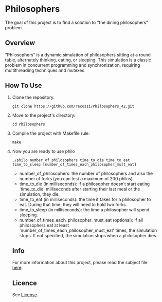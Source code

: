 <h1>Philosophers</h1>
The goal of this project is to find a solution to "the dining philosophers" problem.
<h2>Overview</h2>
"Philosophers" is a dynamic simulation of philosophers sitting at a round table, alternately thinking, eating, or sleeping. This simulation is a classic problem in concurrent programming and synchronization, requiring multithreading techniques and mutexes.
<h2>How To Use</h2>
<ol>
  <li>Clone the repository:</li>
  <pre><code>git clone https://github.com/recozzi/Philosophers_42.git</code></pre>
  <li>Move to the project's directory:</li>
  <pre><code>cd Philosophers</code></pre>
  <li>Compile the project with Makefile rule:</li>
  <pre><code>make</code></pre>
  <li>Now you are ready to use philo</li>
  <pre><code>./philo number_of_philosophers time_to_die time_to_eat time_to_sleep [number_of_times_each_philosopher_must_eat]</code></pre>
 <ul>
  <li>number_of_philosophers: the number of philosophers and also the number of forks (you can test a maximum of 200 philos).</li>
  <li>time_to_die (in milliseconds): if a philosopher doesn’t start eating 'time_to_die' milliseconds after starting their last meal or the simulation, they die.</li>
  <li>time_to_eat (in milliseconds): the time it takes for a philosopher to eat. During that time, they will need to hold two forks.</li>
  <li>time_to_sleep (in milliseconds): the time a philosopher will spend sleeping.</li>
  <li>number_of_times_each_philosopher_must_eat (optional): if all philosophers eat at least 'number_of_times_each_philosopher_must_eat' times, the simulation stops. If not specified, the simulation stops when a philosopher dies.</li>
</ul>
<h2>Info</h2>
For more information about this project, please read the subject file <a href="https://github.com/recozzi/Philosophers_42/blob/main/en.subject.pdf">here</a>.
<h2>Licence</h2>
See <a href="https://github.com/recozzi/Philosophers_42/blob/main/LICENSE">License</a>.
